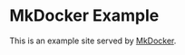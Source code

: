 # MkDocker Example

This is an example site served by [MkDocker](https://github.com/g2forge/mkdocker).
